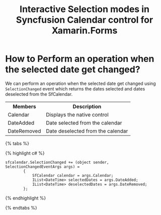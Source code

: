 ﻿---
layout: post
title: Interactive Selection modes in Syncfusion Calendar control for Xamarin.Forms
description: How to Perform an operation when the selected date get changed
platform: Xamarin
control: Calendar
documentation: ug
---

# How to Perform an operation when the selected date get changed?

We can perform an operation when the selected date get changed using `SelectionChanged` event which returns the dates selected and dates deselected from the SfCalendar.

<table>
<tr>
<th>Members</th>
<th>Description</th>
</tr>
<tr>
<td>Calendar</td>
<td>Displays the native control</td>
</tr>
<tr>
<td>DateAdded</td>
<td>Date selected from the calendar</td>
</tr>
<tr>
<td>DateRemoved</td>
<td>Date deselected from the calendar</td>
</tr>
</table>


{% tabs %}

{% highlight c# %}

	sfcalendar.SelectionChanged += (object sender, SelectionChangedEventArgs args) =
			{
				SfCalendar calendar = args.Calendar;
				IList<DateTime> selectedDates = args.DateAdded;
				IList<DateTime> deselectedDates = args.DateRemoved;
			};
{% endhighlight %}

{% endtabs %}